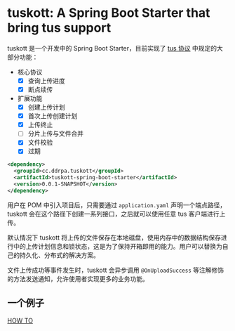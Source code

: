 # tuskott: A Spring Boot Starter that bring tus support

tuskott 是一个开发中的 Spring Boot Starter，目前实现了 [tus 协议](https://tus.io/protocols/resumable-upload) 中规定的大部分功能：

- 核心协议
    - [x] 查询上传进度
    - [x] 断点续传
- 扩展功能
    - [x] 创建上传计划
    - [x] 首次上传创建计划
    - [x] 上传终止
    - [ ] 分片上传与文件合并
    - [x] 文件校验
    - [x] 过期

```xml
<dependency>
  <groupId>cc.ddrpa.tuskott</groupId>
  <artifactId>tuskott-spring-boot-starter</artifactId>
  <version>0.0.1-SNAPSHOT</version>
</dependency>
```

用户在 POM 中引入项目后，只需要通过 `application.yaml` 声明一个端点路径，tuskott 会在这个路径下创建一系列接口，之后就可以使用任意 tus 客户端进行上传。

默认情况下 tuskott 将上传的文件保存在本地磁盘，使用内存中的数据结构保存进行中的上传计划信息和锁状态，这是为了保持开箱即用的能力。用户可以替换为自己的持久化、分布式的解决方案。

文件上传成功等事件发生时，tuskott 会异步调用 `@OnUploadSuccess` 等注解修饰的方法发送通知，允许使用者实现更多的业务功能。

## 一个例子

[HOW TO](HOWTO.md)